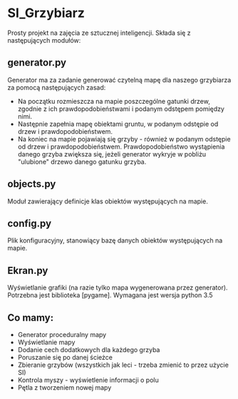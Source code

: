 # SI_Grzybiarz
Prosty projekt na zajęcia ze sztucznej inteligencji. Składa się z następujących modułów:

## generator.py
Generator ma za zadanie generować czytelną mapę dla naszego grzybiarza za pomocą następujących zasad:
- Na początku rozmieszcza na mapie poszczególne gatunki drzew, zgodnie z ich prawdopodobieństwami i podanym odstępem pomiędzy nimi.
- Następnie zapełnia mapę obiektami gruntu, w podanym odstępie od drzew i prawdopodobieństwem.
- Na koniec na mapie pojawiają się grzyby - również w podanym odstępie od drzew i prawdopodobieństwem. Prawdopodobieństwo wystąpienia danego grzyba zwiększa się, jeżeli generator wykryje w pobliżu "ulubione" drzewo danego gatunku grzyba.

## objects.py
Moduł zawierający definicje klas obiektów występujących na mapie.

## config.py
Plik konfiguracyjny, stanowiący bazę danych obiektów występujących na mapie.

## Ekran.py
Wyświetlanie grafiki (na razie tylko mapa wygenerowana przez generator).
Potrzebna jest biblioteka [pygame].
Wymagana jest wersja python 3.5

## Co mamy:
- Generator proceduralny mapy
- Wyświetlanie mapy
- Dodanie cech dodatkowych dla każdego grzyba
- Poruszanie się po danej ścieżce
- Zbieranie grzybów (wszystkich jak leci - trzeba zmienić to przez użycie SI)
- Kontrola myszy - wyświetlenie informacji o polu
- Pętla z tworzeniem nowej mapy